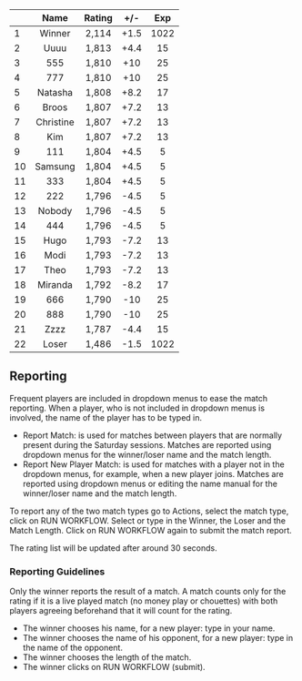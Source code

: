 | |Name|Rating|+/-|Exp|
|-|:--:|:----:|:-:|:-:|
|1|Winner|2,114|+1.5|1022|
|2|Uuuu|1,813|+4.4|15|
|3|555|1,810|+10|25|
|4|777|1,810|+10|25|
|5|Natasha|1,808|+8.2|17|
|6|Broos|1,807|+7.2|13|
|7|Christine|1,807|+7.2|13|
|8|Kim|1,807|+7.2|13|
|9|111|1,804|+4.5|5|
|10|Samsung|1,804|+4.5|5|
|11|333|1,804|+4.5|5|
|12|222|1,796|-4.5|5|
|13|Nobody|1,796|-4.5|5|
|14|444|1,796|-4.5|5|
|15|Hugo|1,793|-7.2|13|
|16|Modi|1,793|-7.2|13|
|17|Theo|1,793|-7.2|13|
|18|Miranda|1,792|-8.2|17|
|19|666|1,790|-10|25|
|20|888|1,790|-10|25|
|21|Zzzz|1,787|-4.4|15|
|22|Loser|1,486|-1.5|1022|

 

## Reporting

Frequent players are included in dropdown menus to ease the match reporting.
When a player, who is not included in dropdown menus is involved, the name of the player has to be typed in.

- Report Match:  is used for matches between players that are normally present during the Saturday sessions.
Matches are reported using dropdown menus for the winner/loser name and the match length.
- Report New Player Match:  is used for matches with a player not in the dropdown menus, for example, when a new player joins.
Matches are reported using dropdown menus or editing the name manual for the winner/loser name and the match length.

To report any of the two match types go to Actions, select the match type, click on RUN WORKFLOW.
Select or type in the Winner, the Loser and the Match Length.
Click on RUN WORKFLOW again to submit the match report.

The rating list will be updated after around 30 seconds.

### Reporting Guidelines

Only the winner reports the result of a match.
A match counts only for the rating if it is a live played match (no money play or chouettes)
with both players agreeing beforehand that it will count for the rating.

- The winner chooses his name, for a new player: type in your name.
- The winner chooses the name of his opponent, for a new player: type in the name of the opponent.
- The winner chooses the length of the match.
- The winner clicks on RUN WORKFLOW (submit).
